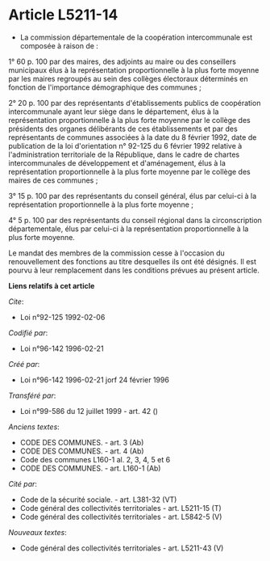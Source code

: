 # Article L5211-14

- La commission départementale de la coopération intercommunale est composée à raison de :

1° 60 p. 100 par des maires, des adjoints au maire ou des conseillers municipaux élus à la représentation proportionnelle à
la plus forte moyenne par les maires regroupés au sein des collèges électoraux déterminés en fonction de l'importance
démographique des communes ;

2° 20 p. 100 par des représentants d'établissements publics de coopération intercommunale ayant leur siège dans le
département, élus à la représentation proportionnelle à la plus forte moyenne par le collège des présidents des organes
délibérants de ces établissements et par des représentants de communes associées à la date du 8 février 1992, date de
publication de la loi d'orientation n° 92-125 du 6 février 1992 relative à l'administration territoriale de la République,
dans le cadre de chartes intercommunales de développement et d'aménagement, élus à la représentation proportionnelle à la
plus forte moyenne par le collège des maires de ces communes ;

3° 15 p. 100 par des représentants du conseil général, élus par celui-ci à la représentation proportionnelle à la plus forte
moyenne ;

4° 5 p. 100 par des représentants du conseil régional dans la circonscription départementale, élus par celui-ci à la
représentation proportionnelle à la plus forte moyenne.

Le mandat des membres de la commission cesse à l'occasion du renouvellement des fonctions au titre desquelles ils ont été
désignés. Il est pourvu à leur remplacement dans les conditions prévues au présent article.

**Liens relatifs à cet article**

_Cite_:

  - Loi n°92-125 1992-02-06

_Codifié par_:

  - Loi n°96-142 1996-02-21

_Créé par_:

  - Loi n°96-142 1996-02-21 jorf 24 février 1996

_Transféré par_:

  - Loi n°99-586 du 12 juillet 1999 - art. 42 ()

_Anciens textes_:

  - CODE DES COMMUNES. - art. 3 (Ab)
  - CODE DES COMMUNES. - art. 4 (Ab)
  - Code des communes L160-1 al. 2, 3, 4, 5 et 6
  - CODE DES COMMUNES. - art. L160-1 (Ab)

_Cité par_:

  - Code de la sécurité sociale. - art. L381-32 (VT)
  - Code général des collectivités territoriales - art. L5211-15 (T)
  - Code général des collectivités territoriales - art. L5842-5 (V)

_Nouveaux textes_:

  - Code général des collectivités territoriales - art. L5211-43 (V)
